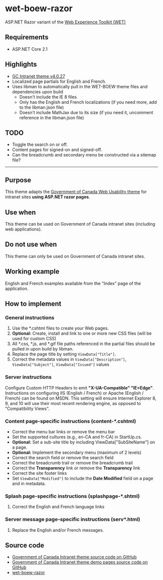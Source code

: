 # wet-boew-razor
ASP.NET Razor variant of the [Web Experience Toolkit (WET) ](https://github.com/wet-boew/)

## Requirements
* ASP.NET Core 2.1

## Highlights
* [GC Intranet theme v4.0.27](https://wet-boew.github.io/themes-dist/theme-gc-intranet/index-en.html#en)
* Localized page partials for English and French.
* Uses libman to automatically pull in the WET-BOEW theme files and dependencies upon build
  * Doesn't include the IE 8 files
  * Only has the English and French localizations (if you need more, add to the libman.json file)
  * Doesn't include MathJax due to its size (if you need it, uncomment reference in the libman.json file)

## TODO
* Toggle the search on or off.
* Content pages for signed-on and signed-off.
* Can the breadcrumb and secondary menu be constructed via a sitemap file?

---

## Purpose
This theme adapts the [Government of Canada Web Usability theme](https://wet-boew.github.io/themes-dist/theme-gc-intranet/docs/ref/theme-gc-intranet/theme-gc-intranet-en.html) 
for intranet sites __using ASP.NET razor pages__.


## Use when

This theme can be used on Government of Canada intranet sites (including web applications).

## Do not use when

This theme can only be used on Government of Canada intranet sites.

## Working example
English and French examples available from the "Index" page of the application.

## How to implement

### General instructions

1. Use the *.cshtml files to create your Web pages.
2. __Optional:__ Create, install and link to one or more new CSS files (will be used for custom CSS)
3. All *.css, *.js, and *.gif file paths referenced in the partial files should be pulled in upon build by libman.
4. Replace the page title by setting `ViewData["Title"]`.
5. Correct the metadata values in `ViewData["Description"]`, `ViewData["Subject"]`, `ViewData["Issued"]` values

### Server instructions

Configure Custom HTTP Headers to emit __"X-UA-Compatible" "IE=Edge"__. Instructions on configuring IIS (English / French) or Apache (English / French) can be found on MSDN. This setting will ensure Internet Explorer 8, 9, and 10 will use their most recent rendering engine, as opposed to "Compatibility Views".

### Content page-specific instructions (content-*.cshtml)
* Correct the menu bar links or remove the menu bar
* Set the supported cultures (e.g., en-CA and fr-CA) in StartUp.cs.
* __Optional:__ Set a sub-site title by including ViewData["SubSiteName"] on a page.
* __Optional:__ Implement the secondary menu (maximum of 2 levels)
* Correct the search field or remove the search field
* Correct the breadcrumb trail or remove the breadcrumb trail
* Correct the __Transparency__ link or remove the __Transparency__ link
* Correct the site footer links
* Set `ViewData["Modified"]` to include the __Date Modified__ field on a page and in metadata.

### Splash page-specific instructions (splashpage-*.shtml)
1. Correct the English and French language links

### Server message page-specific instructions (serv*.html)
1. Replace the English and/or French messages.

##  Source code
* [Government of Canada Intranet theme source code on GitHub](https://github.com/wet-boew/theme-gc-intranet/tree/master/src)
* [Government of Canada Intranet theme demo pages source code on GitHub](https://github.com/wet-boew/theme-gc-intranet/tree/master/site/pages)
* [wet-boew-razor](https://github.com/RobJohnston/wet-boew-razor)
  